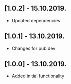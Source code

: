 ## [1.0.2] - 15.10.2019.

* Updated dependencies

## [1.0.1] - 13.10.2019.

* Changes for pub.dev

## [1.0.0] - 13.10.2019.

* Added initial functionality
